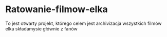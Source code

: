 # Ratowanie-filmow-elka
To jest otwarty projekt, którego celem jest archivizacja wszystkich filmów elka 
składamysie głównie z fanów
